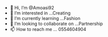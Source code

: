 - 👋 Hi, I’m @Amoasi92
- 👀 I’m interested in ...Creating
- 🌱 I’m currently learning ...Fashion
- 💞️ I’m looking to collaborate on ...Partnership 
- 📫 How to reach me ... 0554604904

<!---
Amoasi92/Amoasi92 is a ✨ special ✨ repository because its `README.md` (this file) appears on your GitHub profile.
You can click the Preview link to take a look at your changes.
--->
